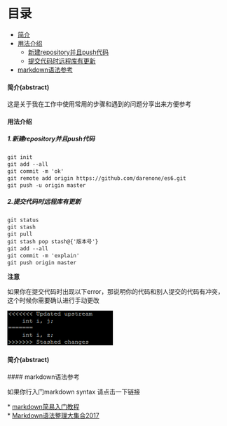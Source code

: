 目录
================
* [简介](#overview)
* [用法介绍](#introduce)
	* [新建repository并且push代码](#solution1)
	* [提交代码时远程库有更新](#solution2)
* [markdown语法参考](#foot)


<h4 id="overview">简介(abstract)</h4>
<p>这是关于我在工作中使用常用的步骤和遇到的问题分享出来方便参考</p>
<h4 id="introduce">用法介绍</h4>
<h5 id="solution1">1.新建repository并且push代码</h5>

```
git init
git add --all
git commit -m 'ok'
git remote add origin https://github.com/darenone/es6.git
git push -u origin master
```

<h5 id="solution2">2.提交代码时远程库有更新</h5>

```
git status
git stash 
git pull 
git stash pop stash@{'版本号'}
git add --all
git commit -m 'explain'
git push origin master
```
**注意**
<p style="font-size: 14px;">如果你在提交代码时出现以下error，那说明你的代码和别人提交的代码有冲突，这个时候你需要确认进行手动更改</p>

![图片2](./img/solution2.png)


<h4 id="foot">简介(abstract)</h4>
#### markdown语法参考

<p>如果你行入门markdown syntax 请点击一下链接</p>
* <a href="https://www.jianshu.com/p/20e82ddb37cb#doc">markdown简易入门教程</a><br>
* <a href="https://www.jianshu.com/p/b03a8d7b1719">Markdown语法整理大集合2017</a>
